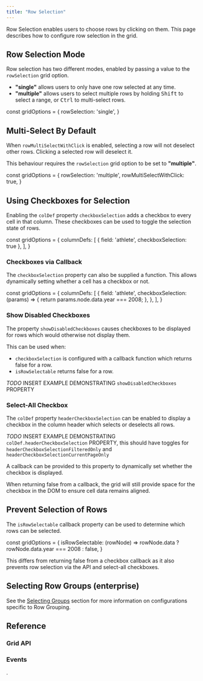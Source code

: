 ```yaml
---
title: "Row Selection"
---
```


Row Selection enables users to choose rows by clicking on them. This page describes how to configure row selection in the grid.

## Row Selection Mode

Row selection has two different modes, enabled by passing a value to the `rowSelection` grid option.
- **"single"** allows users to only have one row selected at any time.
- **"multiple"** allows users to select multiple rows by holding <kbd>Shift</kbd> to select a range, or <kbd>Ctrl</kbd> to multi-select rows.

<grid-example title='rowSelection' name='row-selection-mode' type='generated'></grid-example>

<snippet>
const gridOptions = {
    rowSelection: 'single',
}
</snippet>

## Multi-Select By Default

When `rowMultiSelectWithClick` is enabled, selecting a row will not deselect other rows. Clicking a selected row will deselect it.

<grid-example title='rowMultiSelectWithClick' name='row-selection-multiple-with-click' type='generated'></grid-example>

This behaviour requires the `rowSelection` grid option to be set to **"multiple"**.

<snippet>
const gridOptions = {
    rowSelection: 'multiple',
    rowMultiSelectWithClick: true,
}
</snippet>

## Using Checkboxes for Selection

Enabling the `colDef` property `checkboxSelection` adds a checkbox to every cell in that column. These checkboxes can be used to toggle the selection state of rows.

<grid-example title='checkbox' name='row-selection-checkboxes' type='generated'></grid-example>

<snippet>
const gridOptions = {
    columnDefs: [
        { field: 'athlete', checkboxSelection: true },
    ],
}
</snippet>

### Checkboxes via Callback

The `checkboxSelection` property can also be supplied a function. This allows dynamically setting whether a cell has a checkbox or not.

<grid-example title='checkbox' name='row-selection-checkboxes-callback' type='generated'></grid-example>

<snippet>
const gridOptions = {
    columnDefs: [
        {
            field: 'athlete',
            checkboxSelection: (params) => {
                return params.node.data.year === 2008;
            },
        },
    ],
}
</snippet>

### Show Disabled Checkboxes

The property `showDisabledCheckboxes` causes checkboxes to be displayed for rows which would otherwise not display them.

This can be used when:
- `checkboxSelection` is configured with a callback function which returns false for a row.
- `isRowSelectable` returns false for a row.

*TODO* INSERT EXAMPLE DEMONSTRATING `showDisabledCheckboxes` PROPERTY

### Select-All Checkbox

The `colDef` property `headerCheckboxSelection` can be enabled to display a checkbox in the column header which selects or deselects all rows.

*TODO* INSERT EXAMPLE DEMONSTRATING `colDef.headerCheckboxSelection` PROPERTY, this should have toggles for `headerCheckboxSelectionFilteredOnly` and `headerCheckboxSelectionCurrentPageOnly`

A callback can be provided to this property to dynamically set whether the checkbox is displayed.

<note>When returning false from a callback, the grid will still provide space for the checkbox in the DOM to ensure cell data remains aligned.</note>

## Prevent Selection of Rows

The `isRowSelectable` callback property can be used to determine which rows can be selected.

<grid-example title='checkbox' name='row-selection-checkboxes-callback' type='generated'></grid-example>

<snippet>
const gridOptions = {
    isRowSelectable: (rowNode) => rowNode.data ? rowNode.data.year === 2008 : false,
}
</snippet>

<note>This differs from returning false from a checkbox callback as it also prevents row selection via the API and select-all checkboxes.</note>

## Selecting Row Groups (enterprise)

See the [Selecting Groups](/grouping-selecting-groups/) section for more information on configurations specific to Row Grouping.

## Reference

### Grid API

<api-documentation source='grid-api/api.json' section='selection' names='["selectAll","deselectAll","selectAllFiltered","deselectAllFiltered","getSelectedNodes", "getSelectedRows", "setNodesSelected"]'></api-documentation>


### Events

<api-documentation source='grid-events/events.json' section='selection' names='["rowSelected", "selectionChanged"]'></api-documentation>
.